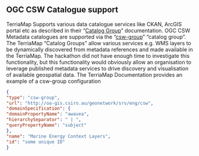 
## OGC CSW Catalogue support

TerriaMap Supports various data catalogue services like CKAN, ArcGIS
portal etc as described in their “[Catalog
Group](https://docs.terria.io/guide/connecting-to-data/catalog-groups/)”
documentation. OGC CSW Metadata catalogues are supported via the
“[csw-group](https://docs.terria.io/guide/connecting-to-data/catalog-type-details/csw-group/)”
“catalog group”. The TerriaMap “Catalog Groups” allow various services
e.g. WMS layers to be dynamically discovered from metadata references
and made available in the TerriaMap. The hackathon did not have enough
time to investigate this functionality, but this functionality would
obviously allow an organisation to leverage published metadata services
to drive discovery and visualisation of available geospatial data. The
TerriaMap Documentation provides an example of a csw-group configuration
```json
{
"type": "csw-group",
"url": "http://oa-gis.csiro.au/geonetwork/srv/eng/csw",
"domainSpecification": {
"domainPropertyName": "awavea",
"hierarchySeparator": " | ",
"queryPropertyName": "subject"
},
"name": "Marine Energy Context Layers",
"id": "some unique ID"
}
```